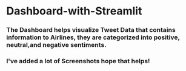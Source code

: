 # Dashboard-with-Streamlit

### The Dashboard helps visualize Tweet Data that contains information to Airlines, they are categorized into positive, neutral,and negative sentiments. 

### I've added a lot of Screenshots hope that helps!
